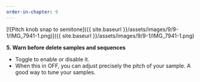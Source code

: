 ```yaml
---
order-in-chapter: 9
---
```


[![Pitch knob snap to semitone]({{ site.baseurl }}/assets/images/9/9-1/IMG_7941-1.png)]({{
site.baseurl }}/assets/images/9/9-1/IMG_7941-1.png)

**5. Warn before delete samples and sequences**

- Toggle to enable or disable it.
- When this in OFF, you can adjust precisely the pitch of your sample. A good way to tune your samples.
